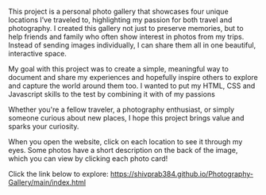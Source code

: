 This project is a personal photo gallery that showcases four unique locations I’ve traveled to, highlighting my passion for both travel and photography. I created this gallery not just to preserve memories, but to help friends and family who often show interest in photos from my trips. Instead of sending images individually, I can share them all in one beautiful, interactive space.



My goal with this project was to create a simple, meaningful way to document and share my experiences and hopefully inspire others to explore and capture the world around them too. I wanted to put my HTML, CSS and Javascript skills to the test by combining it with of my passions


Whether you're a fellow traveler, a photography enthusiast, or simply someone curious about new places, I hope this project brings value and sparks your curiosity.


When you open the website, click on each location to see it through my eyes. Some photos have a short description on the back of the image, which you can view by clicking each photo card!



Click the link below to explore:
https://shivprab384.github.io/Photography-Gallery/main/index.html
